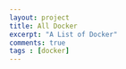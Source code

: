 ```yaml
---
layout: project
title: All Docker
excerpt: "A List of Docker"
comments: true
tags : [docker]
---
```


